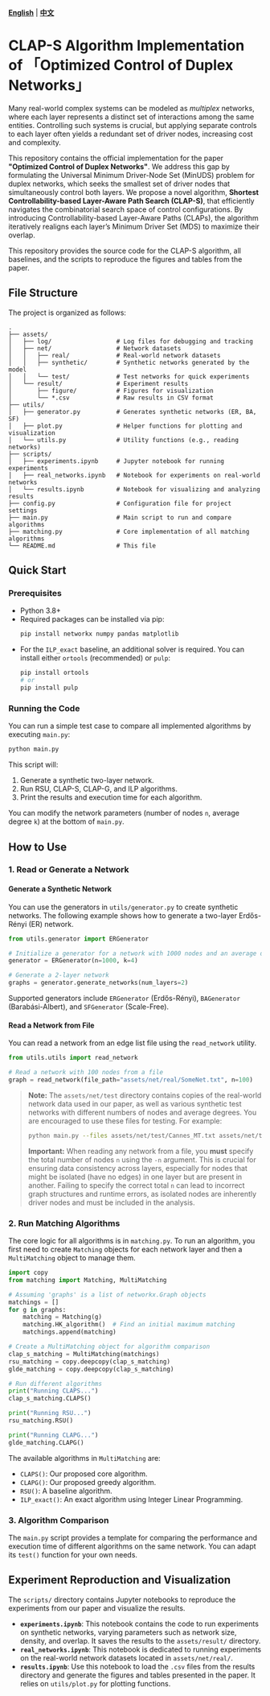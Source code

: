 **[English](README.md)** | **[中文](README_CN.md)**

# CLAP-S Algorithm Implementation of 「Optimized Control of Duplex Networks」

Many real-world complex systems can be modeled as *multiplex* networks, where each layer represents a distinct set of interactions among the same entities. Controlling such systems is crucial, but applying separate controls to each layer often yields a redundant set of driver nodes, increasing cost and complexity.

This repository contains the official implementation for the paper **"Optimized Control of Duplex Networks"**. We address this gap by formulating the Universal Minimum Driver-Node Set (MinUDS) problem for duplex networks, which seeks the smallest set of driver nodes that simultaneously control both layers. We propose a novel algorithm, **Shortest Controllability-based Layer-Aware Path Search (CLAP-S)**, that efficiently navigates the combinatorial search space of control configurations. By introducing Controllability-based Layer-Aware Paths (CLAPs), the algorithm iteratively realigns each layer’s Minimum Driver Set (MDS) to maximize their overlap.

This repository provides the source code for the CLAP-S algorithm, all baselines, and the scripts to reproduce the figures and tables from the paper.

## File Structure

The project is organized as follows:

```
.
├── assets/
│   ├── log/                  # Log files for debugging and tracking
│   ├── net/                  # Network datasets
│   │   ├── real/             # Real-world network datasets
│   │   ├── synthetic/        # Synthetic networks generated by the model
│   │   └── test/             # Test networks for quick experiments
│   └── result/               # Experiment results
│       ├── figure/           # Figures for visualization
│       └── *.csv             # Raw results in CSV format
├── utils/
│   ├── generator.py          # Generates synthetic networks (ER, BA, SF)
│   ├── plot.py               # Helper functions for plotting and visualization
│   └── utils.py              # Utility functions (e.g., reading networks)
├── scripts/
│   ├── experiments.ipynb     # Jupyter notebook for running experiments
│   ├── real_networks.ipynb   # Notebook for experiments on real-world networks
│   └── results.ipynb         # Notebook for visualizing and analyzing results
├── config.py                 # Configuration file for project settings
├── main.py                   # Main script to run and compare algorithms
├── matching.py               # Core implementation of all matching algorithms
└── README.md                 # This file
```

## Quick Start

### Prerequisites

- Python 3.8+
- Required packages can be installed via pip:
  ```bash
  pip install networkx numpy pandas matplotlib
  ```
- For the `ILP_exact` baseline, an additional solver is required. You can install either `ortools` (recommended) or `pulp`:
  ```bash
  pip install ortools
  # or
  pip install pulp
  ```

### Running the Code

You can run a simple test case to compare all implemented algorithms by executing `main.py`:

```bash
python main.py
```

This script will:
1. Generate a synthetic two-layer network.
2. Run RSU, CLAP-S, CLAP-G, and ILP algorithms.
3. Print the results and execution time for each algorithm.

You can modify the network parameters (number of nodes `n`, average degree `k`) at the bottom of `main.py`.

## How to Use

### 1. Read or Generate a Network

#### Generate a Synthetic Network
You can use the generators in `utils/generator.py` to create synthetic networks. The following example shows how to generate a two-layer Erdős-Rényi (ER) network.

```python
from utils.generator import ERGenerator

# Initialize a generator for a network with 1000 nodes and an average degree of 4
generator = ERGenerator(n=1000, k=4)

# Generate a 2-layer network
graphs = generator.generate_networks(num_layers=2)
```
Supported generators include `ERGenerator` (Erdős-Rényi), `BAGenerator` (Barabási-Albert), and `SFGenerator` (Scale-Free).

#### Read a Network from File
You can read a network from an edge list file using the `read_network` utility.

```python
from utils.utils import read_network

# Read a network with 100 nodes from a file
graph = read_network(file_path="assets/net/real/SomeNet.txt", n=100)
```

> **Note:** The `assets/net/test` directory contains copies of the real-world network data used in our paper, as well as various synthetic test networks with different numbers of nodes and average degrees. You are encouraged to use these files for testing. For example:
> ```bash
> python main.py --files assets/net/test/Cannes_MT.txt assets/net/test/Cannes_RT.txt -n 36
> ```
> **Important:** When reading any network from a file, you **must** specify the total number of nodes `n` using the `-n` argument. This is crucial for ensuring data consistency across layers, especially for nodes that might be isolated (have no edges) in one layer but are present in another. Failing to specify the correct total `n` can lead to incorrect graph structures and runtime errors, as isolated nodes are inherently driver nodes and must be included in the analysis.

### 2. Run Matching Algorithms

The core logic for all algorithms is in `matching.py`. To run an algorithm, you first need to create `Matching` objects for each network layer and then a `MultiMatching` object to manage them.

```python
import copy
from matching import Matching, MultiMatching

# Assuming 'graphs' is a list of networkx.Graph objects
matchings = []
for g in graphs:
    matching = Matching(g)
    matching.HK_algorithm()  # Find an initial maximum matching
    matchings.append(matching)

# Create a MultiMatching object for algorithm comparison
clap_s_matching = MultiMatching(matchings)
rsu_matching = copy.deepcopy(clap_s_matching)
glde_matching = copy.deepcopy(clap_s_matching)

# Run different algorithms
print("Running CLAPS...")
clap_s_matching.CLAPS()

print("Running RSU...")
rsu_matching.RSU()

print("Running CLAPG...")
glde_matching.CLAPG()
```

The available algorithms in `MultiMatching` are:
- `CLAPS()`: Our proposed core algorithm.
- `CLAPG()`: Our proposed greedy algorithm.
- `RSU()`: A baseline algorithm.
- `ILP_exact()`: An exact algorithm using Integer Linear Programming.

### 3. Algorithm Comparison

The `main.py` script provides a template for comparing the performance and execution time of different algorithms on the same network. You can adapt its `test()` function for your own needs.

## Experiment Reproduction and Visualization

The `scripts/` directory contains Jupyter notebooks to reproduce the experiments from our paper and visualize the results.

- **`experiments.ipynb`**: This notebook contains the code to run experiments on synthetic networks, varying parameters such as network size, density, and overlap. It saves the results to the `assets/result/` directory.
- **`real_networks.ipynb`**: This notebook is dedicated to running experiments on the real-world network datasets located in `assets/net/real/`.
- **`results.ipynb`**: Use this notebook to load the `.csv` files from the results directory and generate the figures and tables presented in the paper. It relies on `utils/plot.py` for plotting functions.
